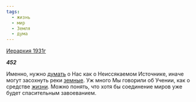 ```yaml
---
tags:
  - жизнь
  - мир
  - Земля
  - дума
---
```

[Иерархия 1931г](https://127.0.0.1:4002/agni/1931)

___452___

Именно, нужно [думать](../../../tags/#дума) о Нас как о Неиссякаемом Источнике, иначе могут засохнуть реки [земные](../../../tags/#Земля). Уж много Мы говорили об Учении, как о средстве [жизни](../../../tags/#жизнь). Можно понять, что хотя бы соединение миров уже будет спасительным завоеванием.   

